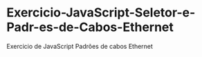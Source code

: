 # Exercicio-JavaScript-Seletor-e-Padr-es-de-Cabos-Ethernet
Exercicio de JavaScript Padrões de cabos Ethernet
